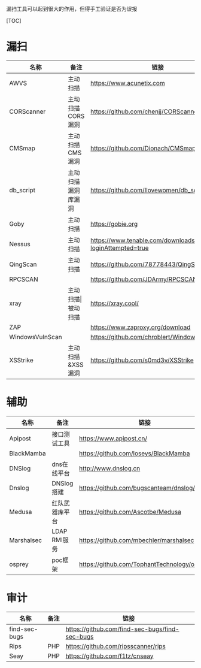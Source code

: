 漏扫工具可以起到很大的作用，但得手工验证是否为误报

[TOC]

# 漏扫

| 名称            | 备注                   | 链接                                                         |
| --------------- | ---------------------- | ------------------------------------------------------------ |
| AWVS            | 主动扫描               | https://www.acunetix.com                                     |
| CORScanner      | 主动扫描<br>CORS漏洞   | https://github.com/chenjj/CORScanner                         |
| CMSmap          | 主动扫描<br>CMS漏洞    | https://github.com/Dionach/CMSmap                            |
| db_script       | 主动扫描<br>漏洞库漏洞 | https://github.com/Ilovewomen/db_script_v2_2                 |
| Goby            | 主动扫描               | https://gobie.org                                            |
| Nessus          | 主动扫描               | https://www.tenable.com/downloads/nessus?loginAttempted=true |
| QingScan        | 主动扫描               | https://github.com/78778443/QingScan                         |
| RPCSCAN         |                        | https://github.com/JDArmy/RPCSCAN                            |
| xray            | 主动扫描\|被动扫描     | https://xray.cool/                                           |
| ZAP             |                        | https://www.zaproxy.org/download                             |
| WindowsVulnScan |                        | https://github.com/chroblert/WindowsVulnScan                 |
| XSStrike        | 主动扫描&XSS漏洞       | https://github.com/s0md3v/XSStrike                           |

# 辅助

| 名称       | 备注           | 链接                                        |
| ---------- | -------------- | ------------------------------------------- |
| Apipost    | 接口测试工具   | https://www.apipost.cn/                     |
| BlackMamba |                | https://github.com/loseys/BlackMamba        |
| DNSlog     | dns在线平台    | http://www.dnslog.cn                        |
| Dnslog     | DNSlog搭建     | https://github.com/bugscanteam/dnslog/      |
| Medusa     | 红队武器库平台 | https://github.com/Ascotbe/Medusa           |
| Marshalsec | LDAP RMI服务   | https://github.com/mbechler/marshalsec      |
| osprey     | poc框架        | https://github.com/TophantTechnology/osprey |

# 审计

| 名称          | 备注 | 链接                                           |
| ------------- | ---- | ---------------------------------------------- |
| find-sec-bugs |      | https://github.com/find-sec-bugs/find-sec-bugs |
| Rips          | PHP  | https://github.com/ripsscanner/rips            |
| Seay          | PHP  | https://github.com/f1tz/cnseay                 |

